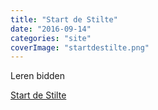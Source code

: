 ```yaml
---
title: "Start de Stilte"
date: "2016-09-14"
categories: "site"
coverImage: "startdestilte.png"
---
```


Leren bidden

<!--more-->

[Start de Stilte](http://www.startdestilte.be/)

